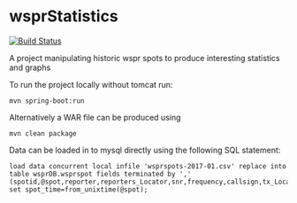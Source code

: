 # wsprStatistics

[![Build Status](https://travis-ci.org/aaronbrown1988/wsprStatistics.svg?branch=master)](https://travis-ci.org/aaronbrown1988/wsprStatistics)

A project manipulating historic wspr spots to produce interesting statistics and graphs

To run the project locally without tomcat run: 
    
    mvn spring-boot:run
    
Alternatively a WAR file can be produced using

    mvn clean package
    
Data can be loaded in to mysql directly using the following SQL statement:

    load data concurrent local infile 'wsprspots-2017-01.csv' replace into table wsprDB.wsprspot fields terminated by ',' (spotid,@spot,reporter,reporters_Locator,snr,frequency,callsign,tx_Locator,tx_power,drift,distance,azimuth,band,version,code) set spot_time=from_unixtime(@spot);
